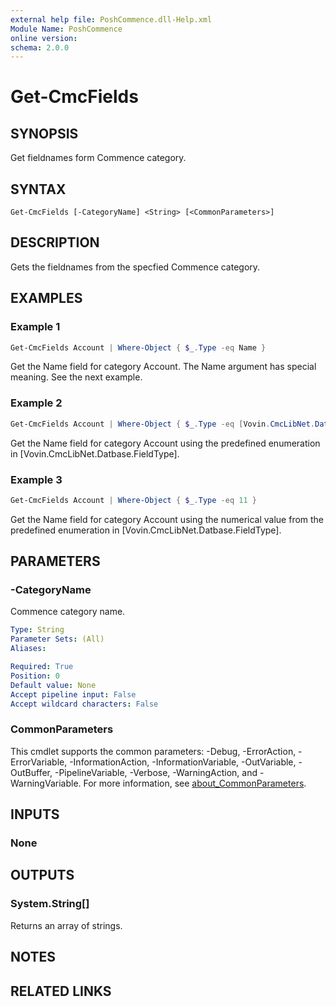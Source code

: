 ```yaml
---
external help file: PoshCommence.dll-Help.xml
Module Name: PoshCommence
online version:
schema: 2.0.0
---
```


# Get-CmcFields

## SYNOPSIS
Get fieldnames form Commence category.

## SYNTAX

```
Get-CmcFields [-CategoryName] <String> [<CommonParameters>]
```

## DESCRIPTION
Gets the fieldnames from the specfied Commence category.

## EXAMPLES

### Example 1
```powershell
Get-CmcFields Account | Where-Object { $_.Type -eq Name }
```

Get the Name field for category Account. The Name argument has special meaning. See the next example.

### Example 2
```powershell
Get-CmcFields Account | Where-Object { $_.Type -eq [Vovin.CmcLibNet.Database.CommenceFieldType]::Name }
```

Get the Name field for category Account using the predefined enumeration in [Vovin.CmcLibNet.Datbase.FieldType]. 

### Example 3
```powershell
Get-CmcFields Account | Where-Object { $_.Type -eq 11 }
```

Get the Name field for category Account using the numerical value from the predefined enumeration in [Vovin.CmcLibNet.Datbase.FieldType]. 

## PARAMETERS

### -CategoryName
Commence category name.

```yaml
Type: String
Parameter Sets: (All)
Aliases:

Required: True
Position: 0
Default value: None
Accept pipeline input: False
Accept wildcard characters: False
```

### CommonParameters
This cmdlet supports the common parameters: -Debug, -ErrorAction, -ErrorVariable, -InformationAction, -InformationVariable, -OutVariable, -OutBuffer, -PipelineVariable, -Verbose, -WarningAction, and -WarningVariable. For more information, see [about_CommonParameters](http://go.microsoft.com/fwlink/?LinkID=113216).

## INPUTS

### None

## OUTPUTS

### System.String[]
Returns an array of strings.

## NOTES

## RELATED LINKS
